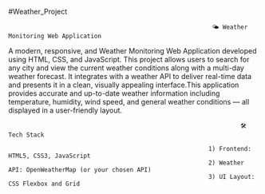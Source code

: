 #Weather_Project

                                                             🌤️ Weather Monitoring Web Application

A modern, responsive, and Weather Monitoring Web Application developed using HTML, CSS, and JavaScript. This project allows users to search for any city and view the current weather conditions along with a multi-day weather forecast. It integrates with a weather API to deliver real-time data and presents it in a clean, visually appealing interface.This application provides accurate and up-to-date weather information including temperature, humidity, wind speed, and general weather conditions — all displayed in a user-friendly layout.

                                                                     🛠️Tech Stack
                                                                                         
                                                            1) Frontend: HTML5, CSS3, JavaScript 
                                                            2) Weather API: OpenWeatherMap (or your chosen API)
                                                            3) UI Layout: CSS Flexbox and Grid

